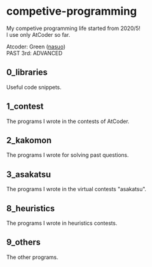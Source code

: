 # competive-programming
My competive programming life started from 2020/5!  
I use only AtCoder so far.

Atcoder: Green ([nasuo](https://atcoder.jp/users/nasuo))  
PAST 3rd: ADVANCED  

## 0_libraries
Useful code snippets.

## 1_contest
The programs I wrote in the contests of AtCoder.

## 2_kakomon
The programs I wrote for solving past questions.

## 3_asakatsu
The programs I wrote in the virtual contests "asakatsu".

## 8_heuristics
The programs I wrote in heuristics contests.  

## 9_others
The other programs.
